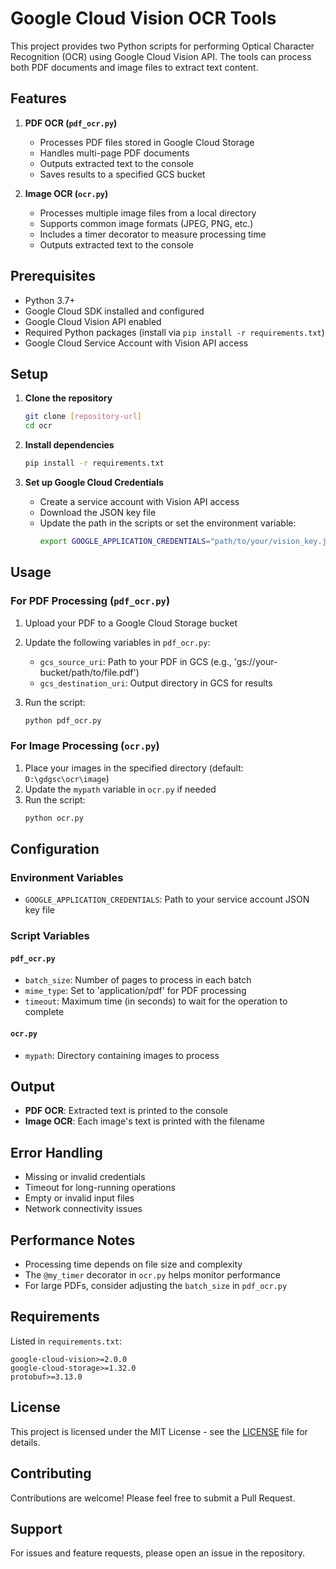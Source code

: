 # Google Cloud Vision OCR Tools

This project provides two Python scripts for performing Optical Character Recognition (OCR) using Google Cloud Vision API. The tools can process both PDF documents and image files to extract text content.

## Features

1. **PDF OCR (`pdf_ocr.py`)**
   - Processes PDF files stored in Google Cloud Storage
   - Handles multi-page PDF documents
   - Outputs extracted text to the console
   - Saves results to a specified GCS bucket

2. **Image OCR (`ocr.py`)**
   - Processes multiple image files from a local directory
   - Supports common image formats (JPEG, PNG, etc.)
   - Includes a timer decorator to measure processing time
   - Outputs extracted text to the console

## Prerequisites

- Python 3.7+
- Google Cloud SDK installed and configured
- Google Cloud Vision API enabled
- Required Python packages (install via `pip install -r requirements.txt`)
- Google Cloud Service Account with Vision API access

## Setup

1. **Clone the repository**
   ```bash
   git clone [repository-url]
   cd ocr
   ```

2. **Install dependencies**
   ```bash
   pip install -r requirements.txt
   ```

3. **Set up Google Cloud Credentials**
   - Create a service account with Vision API access
   - Download the JSON key file
   - Update the path in the scripts or set the environment variable:
     ```bash
     export GOOGLE_APPLICATION_CREDENTIALS="path/to/your/vision_key.json"
     ```

## Usage

### For PDF Processing (`pdf_ocr.py`)

1. Upload your PDF to a Google Cloud Storage bucket
2. Update the following variables in `pdf_ocr.py`:
   - `gcs_source_uri`: Path to your PDF in GCS (e.g., 'gs://your-bucket/path/to/file.pdf')
   - `gcs_destination_uri`: Output directory in GCS for results

3. Run the script:
   ```bash
   python pdf_ocr.py
   ```

### For Image Processing (`ocr.py`)

1. Place your images in the specified directory (default: `D:\gdgsc\ocr\image`)
2. Update the `mypath` variable in `ocr.py` if needed
3. Run the script:
   ```bash
   python ocr.py
   ```

## Configuration

### Environment Variables
- `GOOGLE_APPLICATION_CREDENTIALS`: Path to your service account JSON key file

### Script Variables

#### `pdf_ocr.py`
- `batch_size`: Number of pages to process in each batch
- `mime_type`: Set to 'application/pdf' for PDF processing
- `timeout`: Maximum time (in seconds) to wait for the operation to complete

#### `ocr.py`
- `mypath`: Directory containing images to process

## Output

- **PDF OCR**: Extracted text is printed to the console
- **Image OCR**: Each image's text is printed with the filename

## Error Handling

- Missing or invalid credentials
- Timeout for long-running operations
- Empty or invalid input files
- Network connectivity issues

## Performance Notes

- Processing time depends on file size and complexity
- The `@my_timer` decorator in `ocr.py` helps monitor performance
- For large PDFs, consider adjusting the `batch_size` in `pdf_ocr.py`

## Requirements

Listed in `requirements.txt`:
```
google-cloud-vision>=2.0.0
google-cloud-storage>=1.32.0
protobuf>=3.13.0
```

## License

This project is licensed under the MIT License - see the [LICENSE](LICENSE) file for details.

## Contributing

Contributions are welcome! Please feel free to submit a Pull Request.

## Support

For issues and feature requests, please open an issue in the repository.
